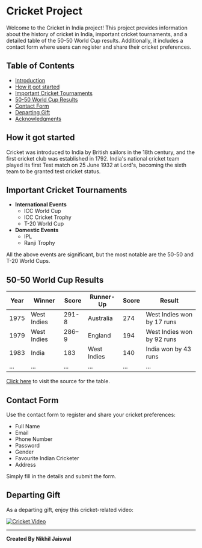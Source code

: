 # Cricket Project

Welcome to the Cricket in India project! This project provides information about the history of cricket in India, important cricket tournaments, and a detailed table of the 50-50 World Cup results. Additionally, it includes a contact form where users can register and share their cricket preferences.

## Table of Contents
- [Introduction](#cricket-project)
- [How it got started](#how-it-got-started)
- [Important Cricket Tournaments](#important-cricket-tournaments)
- [50-50 World Cup Results](#50-50-world-cup-results)
- [Contact Form](#contact-form)
- [Departing Gift](#departing-gift)
- [Acknowledgments](#acknowledgments)

## How it got started

Cricket was introduced to India by British sailors in the 18th century, and the first cricket club was established in 1792. India's national cricket team played its first Test match on 25 June 1932 at Lord's, becoming the sixth team to be granted test cricket status.

## Important Cricket Tournaments

- **International Events**
  - ICC World Cup
  - ICC Cricket Trophy
  - T-20 World Cup
- **Domestic Events**
  - IPL
  - Ranji Trophy

All the above events are significant, but the most notable are the 50-50 and T-20 World Cups.

## 50-50 World Cup Results

| Year | Winner         | Score  | Runner-Up       | Score | Result                          |
|------|----------------|--------|-----------------|-------|---------------------------------|
| 1975 | West Indies    | 291-8  | Australia       | 274   | West Indies won by 17 runs      |
| 1979 | West Indies    | 286–9  | England         | 194   | West Indies won by 92 runs      |
| 1983 | India          | 183    | West Indies     | 140   | India won by 43 runs            |
| ...  | ...            | ...    | ...             | ...   | ...                             |

[Click here](https://www.cricbuzz.com/cricket-stats/points-table/odi/icc-men-cricket-world-cup-super-league) to visit the source for the table.

## Contact Form

Use the contact form to register and share your cricket preferences:

- Full Name
- Email
- Phone Number
- Password
- Gender
- Favourite Indian Cricketer
- Address

Simply fill in the details and submit the form.

## Departing Gift

As a departing gift, enjoy this cricket-related video:

[![Cricket Video](https://img.youtube.com/vi/mEOBGY4-7JA/0.jpg)](https://www.youtube.com/watch?v=mEOBGY4-7JA)

---

**Created By Nikhil Jaiswal**
